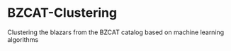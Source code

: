 # BZCAT-Clustering
Clustering the blazars from the BZCAT catalog based on machine learning algorithms
